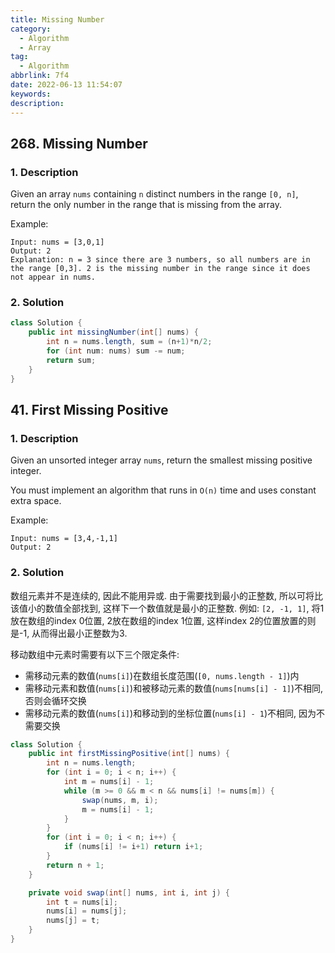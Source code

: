 ```yaml
---
title: Missing Number
category:
  - Algorithm
  - Array
tag:
  - Algorithm
abbrlink: 7f4
date: 2022-06-13 11:54:07
keywords:
description:
---
```


## 268. Missing Number
### 1. Description
Given an array `nums` containing `n` distinct numbers in the range `[0, n]`, return the only number in the range that is missing from the array.

Example:
```
Input: nums = [3,0,1]
Output: 2
Explanation: n = 3 since there are 3 numbers, so all numbers are in the range [0,3]. 2 is the missing number in the range since it does not appear in nums.
```

### 2. Solution
```java
class Solution {
    public int missingNumber(int[] nums) {
        int n = nums.length, sum = (n+1)*n/2;
        for (int num: nums) sum -= num;
        return sum;
    }
}
```


## 41. First Missing Positive
### 1. Description
Given an unsorted integer array `nums`, return the smallest missing positive integer.

You must implement an algorithm that runs in `O(n)` time and uses constant extra space.

Example:
```
Input: nums = [3,4,-1,1]
Output: 2
```

### 2. Solution
数组元素并不是连续的, 因此不能用异或. 由于需要找到最小的正整数, 所以可将比该值小的数值全部找到, 这样下一个数值就是最小的正整数. 例如: `[2, -1, 1]`, 将1放在数组的index 0位置, 2放在数组的index 1位置, 这样index 2的位置放置的则是-1, 从而得出最小正整数为3.

移动数组中元素时需要有以下三个限定条件:
* 需移动元素的数值(`nums[i]`)在数组长度范围(`[0, nums.length - 1]`)内
* 需移动元素和数值(`nums[i]`)和被移动元素的数值(`nums[nums[i] - 1]`)不相同, 否则会循环交换
* 需移动元素的数值(`nums[i]`)和移动到的坐标位置(`nums[i] - 1`)不相同, 因为不需要交换

```java
class Solution {
    public int firstMissingPositive(int[] nums) {
        int n = nums.length;
        for (int i = 0; i < n; i++) {
            int m = nums[i] - 1;
            while (m >= 0 && m < n && nums[i] != nums[m]) {
                swap(nums, m, i);
                m = nums[i] - 1;
            }
        }
        for (int i = 0; i < n; i++) {
            if (nums[i] != i+1) return i+1;
        }
        return n + 1;
    }

    private void swap(int[] nums, int i, int j) {
        int t = nums[i];
        nums[i] = nums[j];
        nums[j] = t;
    }
}
```
